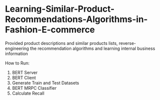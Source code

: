 # Learning-Similar-Product-Recommendations-Algorithms-in-Fashion-E-commerce
Provided product descriptions and similar products lists, reverse-engineering the recommendation algorithms and learning internal business information

How to Run:
1. BERT Server
2. BERT Client
3. Generate Train and Test Datasets
4. BERT MRPC Classifier
5. Calculate Recall
